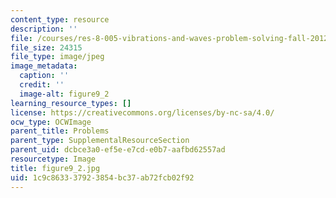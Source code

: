 ```yaml
---
content_type: resource
description: ''
file: /courses/res-8-005-vibrations-and-waves-problem-solving-fall-2012/1c9c863337923854bc37ab72fcb02f92_figure9_2.jpg
file_size: 24315
file_type: image/jpeg
image_metadata:
  caption: ''
  credit: ''
  image-alt: figure9_2
learning_resource_types: []
license: https://creativecommons.org/licenses/by-nc-sa/4.0/
ocw_type: OCWImage
parent_title: Problems
parent_type: SupplementalResourceSection
parent_uid: dcbce3a0-ef5e-e7cd-e0b7-aafbd62557ad
resourcetype: Image
title: figure9_2.jpg
uid: 1c9c8633-3792-3854-bc37-ab72fcb02f92
---
```

